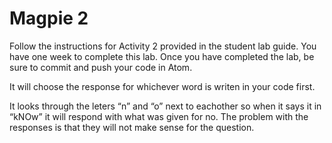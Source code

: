 # Magpie 2

Follow the instructions for Activity 2 provided in the student lab guide. You have one week to complete this lab. Once you have completed the lab, be sure to commit and push your code in Atom.

It will choose the response for whichever word is writen in your code first.

It looks through the leters “n” and “o” next to eachother so when it says it in “kNOw” it will respond with what was given for no. The problem with the responses is that they will not make sense for the question.

